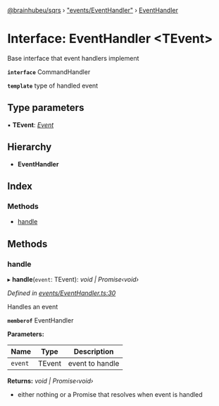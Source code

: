 [@brainhubeu/sqrs](../README.md) › ["events/EventHandler"](../modules/_events_eventhandler_.md) › [EventHandler](_events_eventhandler_.eventhandler.md)

# Interface: EventHandler <**TEvent**>

Base interface that event handlers implement

**`interface`** CommandHandler

**`template`** type of handled event

## Type parameters

▪ **TEvent**: *[Event](sqrs.event.md)*

## Hierarchy

* **EventHandler**

## Index

### Methods

* [handle](_events_eventhandler_.eventhandler.md#handle)

## Methods

###  handle

▸ **handle**(`event`: TEvent): *void | Promise‹void›*

*Defined in [events/EventHandler.ts:30](https://github.com/brainhubeu/sqrs/blob/5e9c52a/packages/sqrs/src/events/EventHandler.ts#L30)*

Handles an event

**`memberof`** EventHandler

**Parameters:**

Name | Type | Description |
------ | ------ | ------ |
`event` | TEvent | event to handle |

**Returns:** *void | Promise‹void›*

- either nothing or a Promise that resolves when event is handled
